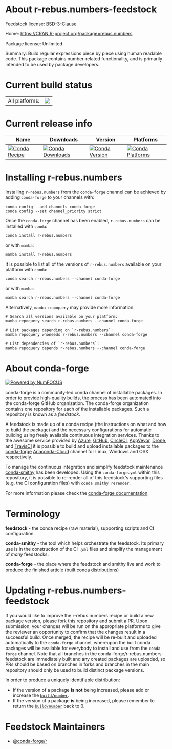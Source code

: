About r-rebus.numbers-feedstock
===============================

Feedstock license: [BSD-3-Clause](https://github.com/conda-forge/r-rebus.numbers-feedstock/blob/main/LICENSE.txt)

Home: https://CRAN.R-project.org/package=rebus.numbers

Package license: Unlimited

Summary: Build regular expressions piece by piece using human readable code. This package contains number-related functionality, and is primarily intended to be used by package developers.

Current build status
====================


<table><tr><td>All platforms:</td>
    <td>
      <a href="https://dev.azure.com/conda-forge/feedstock-builds/_build/latest?definitionId=2367&branchName=main">
        <img src="https://dev.azure.com/conda-forge/feedstock-builds/_apis/build/status/r-rebus.numbers-feedstock?branchName=main">
      </a>
    </td>
  </tr>
</table>

Current release info
====================

| Name | Downloads | Version | Platforms |
| --- | --- | --- | --- |
| [![Conda Recipe](https://img.shields.io/badge/recipe-r--rebus.numbers-green.svg)](https://anaconda.org/conda-forge/r-rebus.numbers) | [![Conda Downloads](https://img.shields.io/conda/dn/conda-forge/r-rebus.numbers.svg)](https://anaconda.org/conda-forge/r-rebus.numbers) | [![Conda Version](https://img.shields.io/conda/vn/conda-forge/r-rebus.numbers.svg)](https://anaconda.org/conda-forge/r-rebus.numbers) | [![Conda Platforms](https://img.shields.io/conda/pn/conda-forge/r-rebus.numbers.svg)](https://anaconda.org/conda-forge/r-rebus.numbers) |

Installing r-rebus.numbers
==========================

Installing `r-rebus.numbers` from the `conda-forge` channel can be achieved by adding `conda-forge` to your channels with:

```
conda config --add channels conda-forge
conda config --set channel_priority strict
```

Once the `conda-forge` channel has been enabled, `r-rebus.numbers` can be installed with `conda`:

```
conda install r-rebus.numbers
```

or with `mamba`:

```
mamba install r-rebus.numbers
```

It is possible to list all of the versions of `r-rebus.numbers` available on your platform with `conda`:

```
conda search r-rebus.numbers --channel conda-forge
```

or with `mamba`:

```
mamba search r-rebus.numbers --channel conda-forge
```

Alternatively, `mamba repoquery` may provide more information:

```
# Search all versions available on your platform:
mamba repoquery search r-rebus.numbers --channel conda-forge

# List packages depending on `r-rebus.numbers`:
mamba repoquery whoneeds r-rebus.numbers --channel conda-forge

# List dependencies of `r-rebus.numbers`:
mamba repoquery depends r-rebus.numbers --channel conda-forge
```


About conda-forge
=================

[![Powered by
NumFOCUS](https://img.shields.io/badge/powered%20by-NumFOCUS-orange.svg?style=flat&colorA=E1523D&colorB=007D8A)](https://numfocus.org)

conda-forge is a community-led conda channel of installable packages.
In order to provide high-quality builds, the process has been automated into the
conda-forge GitHub organization. The conda-forge organization contains one repository
for each of the installable packages. Such a repository is known as a *feedstock*.

A feedstock is made up of a conda recipe (the instructions on what and how to build
the package) and the necessary configurations for automatic building using freely
available continuous integration services. Thanks to the awesome service provided by
[Azure](https://azure.microsoft.com/en-us/services/devops/), [GitHub](https://github.com/),
[CircleCI](https://circleci.com/), [AppVeyor](https://www.appveyor.com/),
[Drone](https://cloud.drone.io/welcome), and [TravisCI](https://travis-ci.com/)
it is possible to build and upload installable packages to the
[conda-forge](https://anaconda.org/conda-forge) [Anaconda-Cloud](https://anaconda.org/)
channel for Linux, Windows and OSX respectively.

To manage the continuous integration and simplify feedstock maintenance
[conda-smithy](https://github.com/conda-forge/conda-smithy) has been developed.
Using the ``conda-forge.yml`` within this repository, it is possible to re-render all of
this feedstock's supporting files (e.g. the CI configuration files) with ``conda smithy rerender``.

For more information please check the [conda-forge documentation](https://conda-forge.org/docs/).

Terminology
===========

**feedstock** - the conda recipe (raw material), supporting scripts and CI configuration.

**conda-smithy** - the tool which helps orchestrate the feedstock.
                   Its primary use is in the construction of the CI ``.yml`` files
                   and simplify the management of *many* feedstocks.

**conda-forge** - the place where the feedstock and smithy live and work to
                  produce the finished article (built conda distributions)


Updating r-rebus.numbers-feedstock
==================================

If you would like to improve the r-rebus.numbers recipe or build a new
package version, please fork this repository and submit a PR. Upon submission,
your changes will be run on the appropriate platforms to give the reviewer an
opportunity to confirm that the changes result in a successful build. Once
merged, the recipe will be re-built and uploaded automatically to the
`conda-forge` channel, whereupon the built conda packages will be available for
everybody to install and use from the `conda-forge` channel.
Note that all branches in the conda-forge/r-rebus.numbers-feedstock are
immediately built and any created packages are uploaded, so PRs should be based
on branches in forks and branches in the main repository should only be used to
build distinct package versions.

In order to produce a uniquely identifiable distribution:
 * If the version of a package **is not** being increased, please add or increase
   the [``build/number``](https://docs.conda.io/projects/conda-build/en/latest/resources/define-metadata.html#build-number-and-string).
 * If the version of a package **is** being increased, please remember to return
   the [``build/number``](https://docs.conda.io/projects/conda-build/en/latest/resources/define-metadata.html#build-number-and-string)
   back to 0.

Feedstock Maintainers
=====================

* [@conda-forge/r](https://github.com/conda-forge/r/)


<!-- dummy commit to enable rerendering -->

